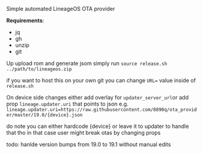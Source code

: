 Simple automated LineageOS OTA provider 

**Requirements**: 
- jq
- gh
- unzip
- git


Up upload rom and generate jsom simply run 
```source release.sh ../path/to/lineageos.zip```

if you want to host this on your own git you can change ```URL=``` value inside of ```release.sh```

On device side changes either add overlay for `updater_server_url`or add prop ```lineage.updater.uri```  that points to json 
e.g. ```lineage.updater.uri=https://raw.githubusercontent.com/8890q/ota_provider/master/19.0/{device}.json```

do note you can either hardcode {device} or leave it to updater to handle that tho in that case user might break otas by changing props


todo: hanlde version bumps from 19.0 to 19.1 without manual edits
